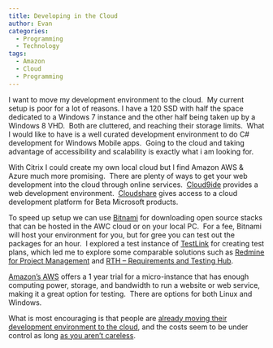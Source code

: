 ```yaml
---
title: Developing in the Cloud
author: Evan
categories:
  - Programming
  - Technology
tags:
  - Amazon
  - Cloud
  - Programming
---
```

 [1]: https://c9.io/
 [2]: http://www.cloudshare.com/
 [3]: http://bitnami.com/
 [4]: http://www.teamst.org/
 [5]: redmine.org
 [6]: http://aws.amazon.com/
 [7]: http://programmers.stackexchange.com/questions/33955/using-ec2-instance-as-main-development-platform
 [8]: http://blog.michaelckennedy.net/2011/06/13/building-a-cloud-os-for-net-developers-part-2/
I want to move my development environment to the cloud.  My current setup is poor for a lot of reasons. I have a 120 SSD with half the space dedicated to a Windows 7 instance and the other half being taken up by a Windows 8 VHD.  Both are cluttered, and reaching their storage limits.  What I would like to have is a well curated development environment to do C# development for Windows Mobile apps.  Going to the cloud and taking advantage of accessibility and scalability is exactly what i am looking for.

With Citrix I could create my own local cloud but I find Amazon AWS & Azure much more promising.  There are plenty of ways to get your web development into the cloud through online services.  [Cloud9ide][1] provides a web development environment.  [Cloudshare][2] gives access to a cloud development platform for Beta Microsoft products.

To speed up setup we can use [Bitnami][3] for downloading open source stacks that can be hosted in the AWC cloud or on your local PC.  For a fee, Bitnami will host your environment for you, but for gree you can test out the packages for an hour.  I explored a test instance of [TestLink][4] for creating test plans, which led me to explore some comparable solutions such as [Redmine for Project Management][5] and [RTH &#8211; Requirements and Testing Hub](http://sourceforge.net/projects/rth/).

[Amazon&#8217;s AWS][6] offers a 1 year trial for a micro-instance that has enough computing power, storage, and bandwidth to run a website or web service, making it a great option for testing.  There are options for both Linux and Windows.

What is most encouraging is that people are [already moving their development environment to the cloud][7], and the costs seem to be under control as long [as you aren&#8217;t careless][8].